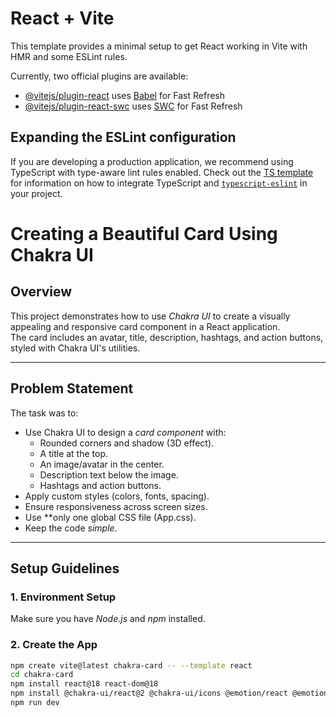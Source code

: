 # React + Vite

This template provides a minimal setup to get React working in Vite with HMR and some ESLint rules.

Currently, two official plugins are available:

- [@vitejs/plugin-react](https://github.com/vitejs/vite-plugin-react/blob/main/packages/plugin-react) uses [Babel](https://babeljs.io/) for Fast Refresh
- [@vitejs/plugin-react-swc](https://github.com/vitejs/vite-plugin-react/blob/main/packages/plugin-react-swc) uses [SWC](https://swc.rs/) for Fast Refresh

## Expanding the ESLint configuration

If you are developing a production application, we recommend using TypeScript with type-aware lint rules enabled. Check out the [TS template](https://github.com/vitejs/vite/tree/main/packages/create-vite/template-react-ts) for information on how to integrate TypeScript and [`typescript-eslint`](https://typescript-eslint.io) in your project.

# Creating a Beautiful Card Using Chakra UI

## Overview
This project demonstrates how to use *Chakra UI* to create a visually appealing and responsive card component in a React application.  
The card includes an avatar, title, description, hashtags, and action buttons, styled with Chakra UI's utilities.

---

## Problem Statement
The task was to:
- Use Chakra UI to design a *card component* with:
  - Rounded corners and shadow (3D effect).
  - A title at the top.
  - An image/avatar in the center.
  - Description text below the image.
  - Hashtags and action buttons.
- Apply custom styles (colors, fonts, spacing).
- Ensure responsiveness across screen sizes.
- Use **only one global CSS file (App.css).
- Keep the code *simple*.

---

## Setup Guidelines

### 1. Environment Setup
Make sure you have *Node.js* and *npm* installed.

### 2. Create the App
```bash
npm create vite@latest chakra-card -- --template react
cd chakra-card
npm install react@18 react-dom@18
npm install @chakra-ui/react@2 @chakra-ui/icons @emotion/react @emotion/styled framer-motion
npm run dev